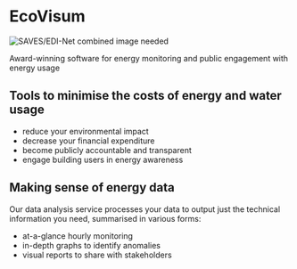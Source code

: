 # EcoVisum

![SAVES/EDI-Net combined image needed](images/nus-dashboard-competition.png)

Award-winning software for energy monitoring and public engagement with energy usage

## Tools to minimise the costs of energy and water usage

- reduce your environmental impact
- decrease your financial expenditure
- become publicly accountable and transparent
- engage building users in energy awareness

## Making sense of energy data

Our data analysis service processes your data to output just the technical information you need, summarised in various forms:

- at-a-glance hourly monitoring
- in-depth graphs to identify anomalies
- visual reports to share with stakeholders
